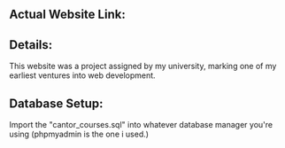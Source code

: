 
## Actual Website Link: 

## Details:
This website was a project assigned by my university, marking one of my earliest ventures into web development.

## Database Setup:
Import the "cantor_courses.sql" into whatever database manager you're using (phpmyadmin is the one i used.)

